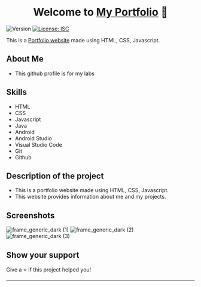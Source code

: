<h1 align="center">Welcome to <a href="https://Varshithvhegde.github.io">My Portfolio</a> 👋</h1>
<p>
  <img alt="Version" src="https://img.shields.io/badge/version-1.0.0-blue.svg?cacheSeconds=2592000" />
  <a href="#" target="_blank">
    <img alt="License: ISC" src="https://img.shields.io/badge/License-ISC-yellow.svg" />
  </a>
</p>

This is a [Portfolio website](https://Varshithvhegde.github.io) made using HTML, CSS, Javascript.


## About Me
- This github profile is for my labs

## Skills
- HTML
-  CSS
- Javascript
- Java
- Android
- Android Studio
- Visual Studio Code
- Git
- Github


## Description of the project

- This is a portfolio website made using HTML, CSS, Javascript.
- This website provides information about me and my projects.



## Screenshots

![frame_generic_dark (1)](https://user-images.githubusercontent.com/80502833/186155558-28897e13-8e52-4741-8a8b-1b28b168e1af.png)
![frame_generic_dark (2)](https://user-images.githubusercontent.com/80502833/186155372-99a3b52a-119e-4a03-939f-0ddc85d28966.png)
![frame_generic_dark (3)](https://user-images.githubusercontent.com/80502833/186155382-8e45f116-d4cd-44a8-9d07-c6d4271932aa.png)

## Show your support

Give a ⭐️ if this project helped you!


***




 

